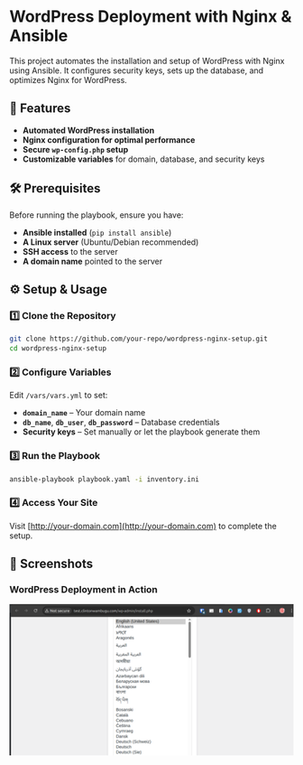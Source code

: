 # WordPress Deployment with Nginx & Ansible

This project automates the installation and setup of WordPress with Nginx using Ansible. It configures security keys, sets up the database, and optimizes Nginx for WordPress.

## 🚀 Features

- **Automated WordPress installation**
- **Nginx configuration for optimal performance**
- **Secure `wp-config.php` setup**
- **Customizable variables** for domain, database, and security keys

## 🛠 Prerequisites

Before running the playbook, ensure you have:

- **Ansible installed** (`pip install ansible`)
- **A Linux server** (Ubuntu/Debian recommended)
- **SSH access** to the server
- **A domain name** pointed to the server

## ⚙️ Setup & Usage

### 1️⃣ Clone the Repository
```sh
git clone https://github.com/your-repo/wordpress-nginx-setup.git
cd wordpress-nginx-setup
```

### 2️⃣ Configure Variables
Edit `/vars/vars.yml` to set:

- **`domain_name`** – Your domain name
- **`db_name`**, **`db_user`**, **`db_password`** – Database credentials
- **Security keys** – Set manually or let the playbook generate them  

### 3️⃣ Run the Playbook
```sh
ansible-playbook playbook.yaml -i inventory.ini
```

### 4️⃣ Access Your Site
Visit [http://your-domain.com](http://your-domain.com) to complete the setup.  

## 📸 Screenshots

### WordPress Deployment in Action
![WordPress Setup](screenshots/wordpress-setup.png)


